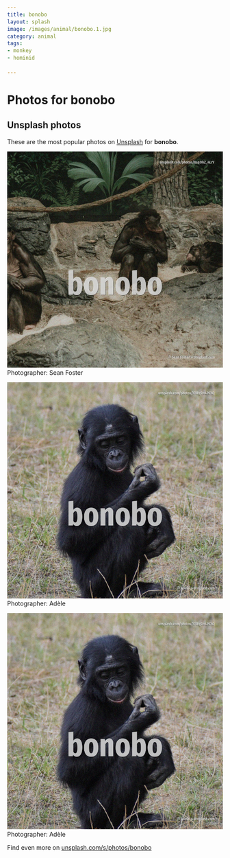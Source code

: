 ```yaml
---
title: bonobo
layout: splash
image: /images/animal/bonobo.1.jpg
category: animal
tags:
- monkey
- hominid

---
```

# Photos for bonobo
 
## Unsplash photos
These are the most popular photos on [Unsplash](https://unsplash.com) for **bonobo**.
 
![bonobo](/images/animal/bonobo.1.jpg)
Photographer:  Sean Foster
 
![bonobo](/images/animal/bonobo.2.jpg)
Photographer:  Adèle
 
![bonobo](/images/animal/bonobo.3.jpg)
Photographer:  Adèle
 
Find even more on [unsplash.com/s/photos/bonobo](https://unsplash.com/s/photos/bonobo)
 
